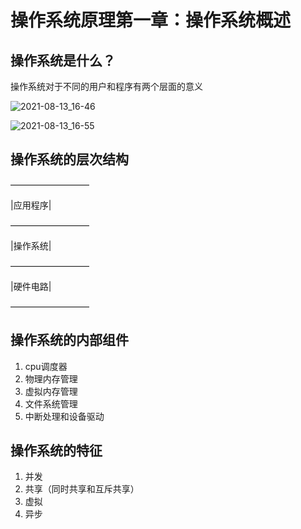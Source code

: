 # 操作系统原理第一章：操作系统概述

## 操作系统是什么？
操作系统对于不同的用户和程序有两个层面的意义

![2021-08-13_16-46](https://user-images.githubusercontent.com/57695072/129330773-eaf8b193-7376-41bb-988a-af69e31b0135.png)

![2021-08-13_16-55](https://user-images.githubusercontent.com/57695072/129332198-1da0f474-451e-42a1-8af9-b55f55fb6841.png)

## 操作系统的层次结构

—————————

|应用程序|

—————————

|操作系统|

—————————

|硬件电路|

—————————

## 操作系统的内部组件
1. cpu调度器
2. 物理内存管理
3. 虚拟内存管理
4. 文件系统管理
5. 中断处理和设备驱动

## 操作系统的特征

1. 并发
2. 共享（同时共享和互斥共享）
3. 虚拟
4. 异步
